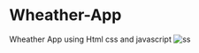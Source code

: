 # Wheather-App
Wheather App using Html css and javascript
![ss](https://user-images.githubusercontent.com/125033123/227794162-2aef7398-736e-4b0f-a515-c050520bd20e.jpg)

